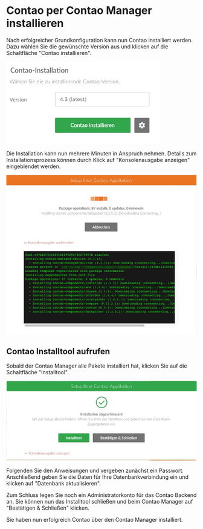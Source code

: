 # Contao per Contao Manager installieren

Nach erfolgreicher Grundkonfiguration kann nun Contao installiert werden.
Dazu wählen Sie die gewünschte Version aus und klicken auf die Schaltfläche
"Contao installieren". 

![](images/contao-installation.jpg)

Die Installation kann nun mehrere Minuten in Anspruch nehmen.
Details zum Installationsprozess können durch Klick auf
"Konsolenausgabe anzeigen" eingeblendet werden.

![](images/contao-setup.jpg)


## Contao Installtool aufrufen

Sobald der Contao Manager alle Pakete installiert hat, klicken Sie auf die
Schaltfläche "Installtool".

![](images/contao-install-tool-dialog.jpg)

Folgenden Sie den Anweisungen und vergeben zunächst ein Passwort.
Anschließend geben Sie die Daten für Ihre Datenbankverbindung ein und klicken
auf "Datenbank aktualisieren".

Zum Schluss legen Sie noch ein Administratorkonto für das Contao Backend an.
Sie können nun das Installtool schließen und beim Contao Manager auf
"Bestätigen & Schließen" klicken.

Sie haben nun erfolgreich Contao über den Contao Manager installiert.
